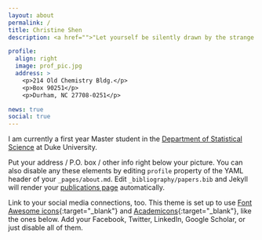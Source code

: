 ```yaml
---
layout: about
permalink: /
title: Christine Shen
description: <a href="">"Let yourself be silently drawn by the strange pull of what you really love. It will not lead you astray." -- Rumi</a>. 

profile:
  align: right
  image: prof_pic.jpg
  address: >
    <p>214 Old Chemistry Bldg.</p>
    <p>Box 90251</p>
    <p>Durham, NC 27708-0251</p>

news: true
social: true
---
```


I am currently a first year Master student in the [Department of Statistical Science](https://stat.duke.edu/) at Duke University.

Put your address / P.O. box / other info right below your picture. You can also disable any these elements by editing `profile` property of the YAML header of your `_pages/about.md`. Edit `_bibliography/papers.bib` and Jekyll will render your [publications page](/al-folio/publications/) automatically.

Link to your social media connections, too. This theme is set up to use [Font Awesome icons](http://fortawesome.github.io/Font-Awesome/){:target="\_blank"} and [Academicons](https://jpswalsh.github.io/academicons/){:target="\_blank"}, like the ones below. Add your Facebook, Twitter, LinkedIn, Google Scholar, or just disable all of them.
